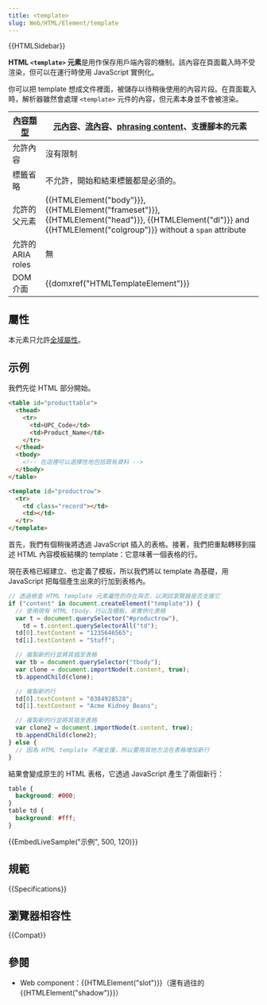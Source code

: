 ```yaml
---
title: <template>
slug: Web/HTML/Element/template
---
```


{{HTMLSidebar}}

**HTML `<template>` 元素**是用作保存用戶端內容的機制。該內容在頁面載入時不受渲染，但可以在運行時使用 JavaScript 實例化。

你可以把 template 想成文件裡面，被儲存以待稍後使用的內容片段。在頁面載入時，解析器雖然會處理 `<template>` 元件的內容，但元素本身並不會被渲染。

| [內容類型](/zh-TW/docs/Web/HTML/Content_categories) | [元內容](/zh-TW/docs/Web/HTML/Content_categories#metadata_content)、[流內容](/zh-TW/docs/Web/HTML/Content_categories#flow_content)、[phrasing content](/zh-TW/docs/Web/HTML/Content_categories#phrasing_content)、支援腳本的元素 |
| --------------------------------------------------- | -------------------------------------------------------------------------------------------------------------------------------------------------------------------------------------------------------------------------------------- |
| 允許內容                                            | 沒有限制                                                                                                                                                                                                                               |
| 標籤省略                                            | 不允許，開始和結束標籤都是必須的。                                                                                                                                                                                                     |
| 允許的父元素                                        | {{HTMLElement("body")}}, {{HTMLElement("frameset")}}, {{HTMLElement("head")}}, {{HTMLElement("dl")}} and {{HTMLElement("colgroup")}} without a `span` attribute                                                                        |
| 允許的 ARIA roles                                   | 無                                                                                                                                                                                                                                     |
| DOM 介面                                            | {{domxref("HTMLTemplateElement")}}                                                                                                                                                                                                     |

## 屬性

本元素只允許[全域屬性](/zh-TW/docs/Web/HTML/Global_attributes)。

## 示例

我們先從 HTML 部分開始。

```html
<table id="producttable">
  <thead>
    <tr>
      <td>UPC_Code</td>
      <td>Product_Name</td>
    </tr>
  </thead>
  <tbody>
    <!-- 在這裡可以選擇性地包括既有資料 -->
  </tbody>
</table>

<template id="productrow">
  <tr>
    <td class="record"></td>
    <td></td>
  </tr>
</template>
```

首先，我們有個稍後將透過 JavaScript 插入的表格。接著，我們把重點轉移到描述 HTML 內容模板結構的 template：它意味著一個表格的行。

現在表格已經建立、也定義了模板，所以我們將以 template 為基礎，用 JavaScript 把每個產生出來的行加到表格內。

```js
// 透過檢查 HTML template 元素屬性的存在與否，以測試瀏覽器是否支援它
if ("content" in document.createElement("template")) {
  // 使用現有 HTML tbody、行以及模板，來實例化表格
  var t = document.querySelector("#productrow"),
    td = t.content.querySelectorAll("td");
  td[0].textContent = "1235646565";
  td[1].textContent = "Stuff";

  // 複製新的行並將其插至表格
  var tb = document.querySelector("tbody");
  var clone = document.importNode(t.content, true);
  tb.appendChild(clone);

  // 複製新的行
  td[0].textContent = "0384928528";
  td[1].textContent = "Acme Kidney Beans";

  // 複製新的行並將其插至表格
  var clone2 = document.importNode(t.content, true);
  tb.appendChild(clone2);
} else {
  // 因為 HTML template 不被支援，所以要用其他方法在表格增加新行
}
```

結果會變成原生的 HTML 表格，它透過 JavaScript 產生了兩個新行：

```css hidden
table {
  background: #000;
}
table td {
  background: #fff;
}
```

{{EmbedLiveSample("示例", 500, 120)}}

## 規範

{{Specifications}}

## 瀏覽器相容性

{{Compat}}

## 參閱

- Web component：{{HTMLElement("slot")}}（還有過往的{{HTMLElement("shadow")}}）
